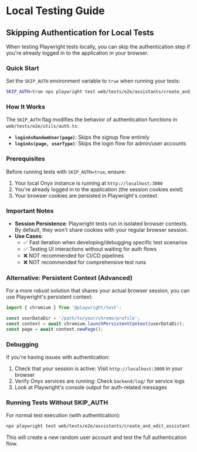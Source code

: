 # Local Testing Guide

## Skipping Authentication for Local Tests

When testing Playwright tests locally, you can skip the authentication step if you're already logged in to the application in your browser.

### Quick Start

Set the `SKIP_AUTH` environment variable to `true` when running your tests:

```bash
SKIP_AUTH=true npx playwright test web/tests/e2e/assistants/create_and_edit_assistant.spec.ts --headed
```

### How It Works

The `SKIP_AUTH` flag modifies the behavior of authentication functions in `web/tests/e2e/utils/auth.ts`:

- **`loginAsRandomUser(page)`**: Skips the signup flow entirely
- **`loginAs(page, userType)`**: Skips the login flow for admin/user accounts

### Prerequisites

Before running tests with `SKIP_AUTH=true`, ensure:

1. Your local Onyx instance is running at `http://localhost:3000`
2. You're already logged in to the application (the session cookies exist)
3. Your browser cookies are persisted in Playwright's context

### Important Notes

- **Session Persistence**: Playwright tests run in isolated browser contexts. By default, they won't share cookies with your regular browser session.
- **Use Cases**: 
  - ✅ Fast iteration when developing/debugging specific test scenarios
  - ✅ Testing UI interactions without waiting for auth flows
  - ❌ NOT recommended for CI/CD pipelines
  - ❌ NOT recommended for comprehensive test runs

### Alternative: Persistent Context (Advanced)

For a more robust solution that shares your actual browser session, you can use Playwright's persistent context:

```typescript
import { chromium } from '@playwright/test';

const userDataDir = '/path/to/your/chrome/profile';
const context = await chromium.launchPersistentContext(userDataDir);
const page = await context.newPage();
```

### Debugging

If you're having issues with authentication:

1. Check that your session is active: Visit `http://localhost:3000` in your browser
2. Verify Onyx services are running: Check `backend/log/` for service logs
3. Look at Playwright's console output for auth-related messages

### Running Tests Without SKIP_AUTH

For normal test execution (with authentication):

```bash
npx playwright test web/tests/e2e/assistants/create_and_edit_assistant.spec.ts
```

This will create a new random user account and test the full authentication flow.

